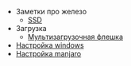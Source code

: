 * Заметки про железо
  * [SSD](./ssd/index.md)
* Загрузка
  * [Мультизагрузочная флешка](./multiboot/index.md)
* [Настройка windows](./windows/index.md) 
* [Настройка manjaro](./manjaro/index.md)


